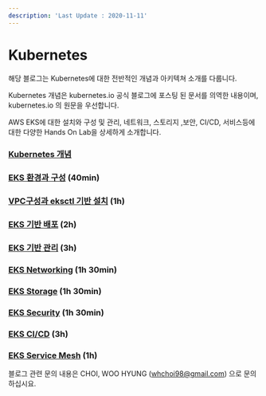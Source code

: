 ```yaml
---
description: 'Last Update : 2020-11-11'
---
```


# Kubernetes

해당 블로그는 Kubernetes에 대한 전반적인 개념과 아키텍쳐 소개를 다룹니다.

Kubernetes 개념은 kubernetes.io 공식 블로그에 포스팅 된 문서를 의역한 내용이며, kubernetes.io 의 원문을 우선합니다.

AWS EKS에 대한 설치와 구성 및 관리, 네트워크, 스토리지 ,보안, CI/CD, 서비스등에 대한 다양한 Hands On Lab을 상세하게 소개합니다.

### [Kubernetes 개념](kubernetes-concept/)

### [EKS 환경과 구성](eks/) \(40min\)

### [VPC구성과 eksctl 기반 설치](vpc-eksctl/) \(1h\)

### [EKS 기반 배포](eks-1/) \(2h\)

### [EKS 기반 관리](eks-2/) \(3h\)

### [EKS Networking](eks-networking/) \(1h 30min\)

### [EKS Storage](eks-storage/) \(1h 30min\)

### [EKS Security](eks-security/) \(1h 30min\)

### [EKS CI/CD](eks-cicd/) \(3h\)

### [EKS Service Mesh](eks-service-mesh/) \(1h\)



블로그 관련 문의 내용은 CHOI, WOO HYUNG \([whchoi98@gmail.com](mailto:whchoi98@gmail.com)\) 으로 문의하십시요.

